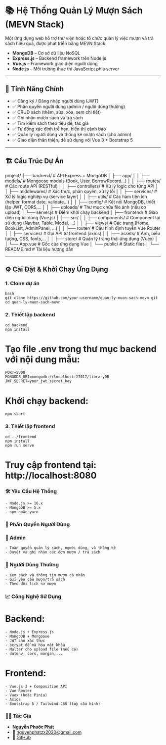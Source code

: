 # 📚 Hệ Thống Quản Lý Mượn Sách (MEVN Stack)

Một ứng dụng web hỗ trợ thư viện hoặc tổ chức quản lý việc mượn và trả sách hiệu quả, được phát triển bằng MEVN Stack:

- **MongoDB** – Cơ sở dữ liệu NoSQL
- **Express.js** – Backend framework trên Node.js
- **Vue.js** – Framework giao diện người dùng
- **Node.js** – Môi trường thực thi JavaScript phía server

---

## 🚀 Tính Năng Chính

- ✅ Đăng ký / Đăng nhập người dùng (JWT)
- ✅ Phân quyền người dùng (admin / người dùng thường)
- ✅ CRUD sách (thêm, sửa, xóa, xem chi tiết)
- ✅ Ghi nhận mượn sách và trả sách
- ✅ Tìm kiếm sách theo tiêu đề, tác giả
- ✅ Tự động xác định trễ hạn, hiển thị cảnh báo
- ✅ Quản lý người dùng và thống kê mượn sách (cho admin)
- ✅ Giao diện thân thiện, dễ sử dụng với Vue 3 + Bootstrap 5

---

## 🏗️ Cấu Trúc Dự Án

project/
├── backend/ # API Express + MongoDB
│ ├── app/
│ │ ├── models/ # Mongoose models (Book, User, BorrowRecord...)
│ │ ├── routes/ # Các route API (RESTful)
│ │ ├── controllers/ # Xử lý logic cho từng API
│ │ ├── middlewares/ # Xác thực, phân quyền, xử lý lỗi
│ │ ├── services/ # Xử lý logic nghiệp vụ (service layer)
│ │ ├── utils/ # Các hàm tiện ích (helper, format date, validate...)
│ │ ├── config/ # Kết nối MongoDB, thiết lập JWT, CORS,...
│ │ ├── uploads/ # Thư mục chứa file ảnh (nếu có upload)
│ └── server.js # Điểm khởi chạy backend
│
├── frontend/ # Giao diện người dùng (Vue.js)
│ ├── src/
│ │ ├── components/ # Component tái sử dụng (Navbar, Table, Modal, ...)
│ │ ├── views/ # Các trang (Home, BookList, AdminPanel, ...)
│ │ ├── router/ # Cấu hình định tuyến Vue Router
│ │ ├── services/ # Gọi API từ frontend (axios)
│ │ ├── assets/ # Ảnh, biểu tượng, CSS, fonts,...
│ │ ├── store/ # Quản lý trạng thái ứng dụng (Vuex)
│ │ └── App.vue # Gốc của ứng dụng Vue
│ └── public/ # Static files
│
└── README.md # Tài liệu hướng dẫn

---

## ⚙️ Cài Đặt & Khởi Chạy Ứng Dụng

### 1. Clone dự án

```
bash
git clone https://github.com/your-username/quan-ly-muon-sach-mevn.git
cd quan-ly-muon-sach-mevn
```

### 2. Thiết lập backend

```
cd backend
npm install
```

# Tạo file .env trong thư mục backend với nội dung mẫu:

```
PORT=5000
MONGODB_URI=mongodb://localhost:27017/libraryDB
JWT_SECRET=your_jwt_secret_key
```

# Khởi chạy backend:

```
npm start
```

### 3. Thiết lập frontend

```
cd ../frontend
npm install
npm run serve
```

# Truy cập frontend tại: http://localhost:8080

### 🛠️ Yêu Cầu Hệ Thống

    - Node.js >= 16.x
    - MongoDB >= 5.x
    - npm hoặc yarn

### 🔐 Phân Quyền Người Dùng

### 👑 Admin

    - Toàn quyền quản lý sách, người dùng, và thống kê
    - Duyệt và ghi nhận các đơn mượn / trả sách

### 👤 Người Dùng Thường

    - Xem sách và thông tin mượn cá nhân
    - Gửi yêu cầu mượn/trả sách
    - Theo dõi lịch sử mượn

### 📈 Công Nghệ Sử Dụng

# Backend:

    - Node.js + Express.js
    - MongoDB + Mongoose
    - JWT cho xác thực
    - bcrypt để mã hóa mật khẩu
    - Multer cho upload file (nếu có)
    - dotenv, cors, morgan,...

# Frontend:

    - Vue.js 3 + Composition API
    - Vue Router
    - Vuex (hoặc Pinia)
    - Axios
    - Bootstrap 5 / Tailwind CSS (tuỳ cấu hình)

### 👨‍💻 Tác Giả

- **Nguyễn Phước Phát**
- 📧 nguyenphatzx2020@gmail.com
- 🔗 [GitHub](https://github.com/npp204)
